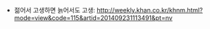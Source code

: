 * 젊어서 고생하면 늙어서도 고생: http://weekly.khan.co.kr/khnm.html?mode=view&code=115&artid=201409231113491&pt=nv
